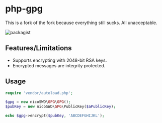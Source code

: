 php-gpg
=======
This is a fork of the fork because everything still sucks. All unacceptable.

![packagist](https://img.shields.io/packagist/dt/nicoSWD/php-gpg.svg?maxAge=2592000)

Features/Limitations
--------------------

 * Supports encrypting with 2048-bit RSA keys.
 * Encrypted messages are integrity protected.
 
Usage
-----

```php
require 'vendor/autoload.php';

$gpg = new nicoSWD\GPG\GPG();
$pubKey = new nicoSWD\GPG\PublicKey($aPublicKey);

echo $gpg->encrypt($pubKey, 'ABCDEFGHIJKL');
```
